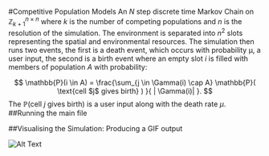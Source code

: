 #Competitive Population Models
An $N$ step discrete time Markov Chain on $\mathbb{Z}_{k+1}^{n×n}$ where $k$ is the number of competing populations
and $n$ is the resolution of the simulation. The environment is separated into $n^2$ slots representing the spatial and environmental resources. The simulation then runs two events, the first is a death event, which occurs with probability μ, a user input, the second is a birth event where an empty slot $i$ is filled with members of population $A$ with probability:

$$  \mathbb{P}(i  \in A) = \frac{\sum_{j \in \Gamma(i) \cap A} \mathbb{P}( \text{cell $j$ gives birth} )  }{ | \Gamma(i)| }. $$
The $\mathbb{P}( \text{cell }j\text{ gives birth} )$ is a user input along with the death rate $\mu$. 
##Running the main file

##Visualising the Simulation: Producing a GIF output 


![Alt Text](/CyanobacteriaPopulationandCellularModels/CompetitivePopulationModels/ExampleOutputs)
